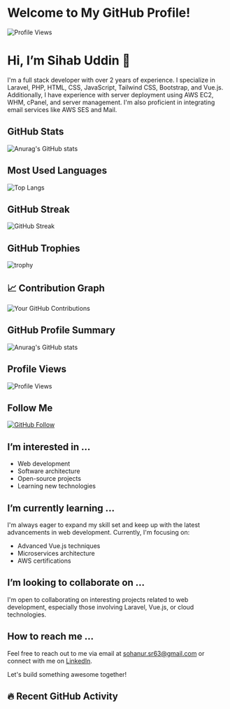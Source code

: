 # Welcome to My GitHub Profile!
![Profile Views](https://hits.seeyoufarm.com/api/count/incr/badge.svg?url=https://github.com/sihab143)

 # Hi, I’m Sihab Uddin 👋

I'm a full stack developer with over 2 years of experience. I specialize in Laravel, PHP, HTML, CSS, JavaScript, Tailwind CSS, Bootstrap, and Vue.js. Additionally, I have experience with server deployment using AWS EC2, WHM, cPanel, and server management. I'm also proficient in integrating email services like AWS SES and Mail.

## GitHub Stats

![Anurag's GitHub stats](https://github-readme-stats.vercel.app/api?username=sihab143&show_icons=true&theme=radical)

## Most Used Languages

![Top Langs](https://github-readme-stats.vercel.app/api/top-langs/?username=sihab143&layout=compact&theme=radical)

## GitHub Streak

![GitHub Streak](https://github-readme-streak-stats.herokuapp.com/?user=sihab143&theme=radical)

## GitHub Trophies

![trophy](https://github-profile-trophy.vercel.app/?username=sihab143&theme=radical)

## 📈 Contribution Graph

![Your GitHub Contributions](https://github-readme-streak-stats.herokuapp.com/?user=sihab143&theme=dark)

## GitHub Profile Summary

![Anurag's GitHub stats](https://github-readme-stats.vercel.app/api?username=sihab143&show_icons=true&theme=radical&include_all_commits=true&count_private=true)


## Profile Views

![Profile Views](https://komarev.com/ghpvc/?username=sihab143)

## Follow Me

[![GitHub Follow](https://img.shields.io/github/followers/sihab143.svg?style=social&label=Follow)](https://github.com/sihab143)


## I’m interested in ...
- Web development
- Software architecture
- Open-source projects
- Learning new technologies

## I’m currently learning ...
I'm always eager to expand my skill set and keep up with the latest advancements in web development. Currently, I'm focusing on:
- Advanced Vue.js techniques
- Microservices architecture
- AWS certifications

## I’m looking to collaborate on ...
I'm open to collaborating on interesting projects related to web development, especially those involving Laravel, Vue.js, or cloud technologies.

## How to reach me ...
Feel free to reach out to me via email at sohanur.sr63@gmail.com or connect with me on [LinkedIn](https://www.linkedin.com/in/sihab-uddin).

Let's build something awesome together!

## 🔥 Recent GitHub Activity
<!--START_SECTION:activity-->

<!--END_SECTION:activity-->
